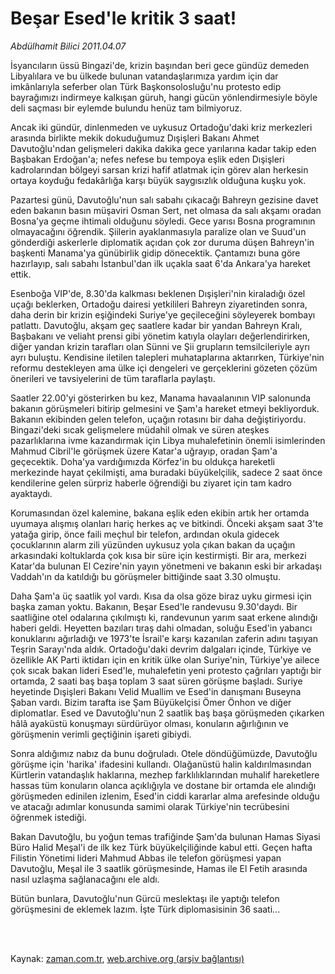 # Beşar Esed'le kritik 3 saat!

*Abdülhamit Bilici 2011.04.07*

<td class="columnist-detail">
<p>İsyancıların üssü Bingazi'de, krizin başından beri gece gündüz demeden Libyalılara ve bu ülkede bulunan vatandaşlarımıza yardım için dar imkânlarıyla seferber olan Türk Başkonsolosluğu'nu protesto edip bayrağımızı indirmeye kalkışan güruh, hangi gücün yönlendirmesiyle böyle deli saçması bir eylemde bulundu henüz tam bilmiyoruz.</p>
<p>
<div id="haberMetinDiv">
<p>Ancak iki gündür, dinlenmeden ve uykusuz Ortadoğu'daki kriz merkezleri arasında birlikte mekik dokuduğumuz Dışişleri Bakanı Ahmet Davutoğlu'ndan gelişmeleri dakika dakika gece yarılarına kadar takip eden Başbakan Erdoğan'a; nefes nefese bu tempoya eşlik eden Dışişleri kadrolarından bölgeyi sarsan krizi hafif atlatmak için görev alan herkesin ortaya koyduğu fedakârlığa karşı büyük saygısızlık olduğuna kuşku yok.
<p>Pazartesi günü, Davutoğlu'nun salı sabahı çıkacağı Bahreyn gezisine davet eden bakanın basın müşaviri Osman Sert, net olmasa da salı akşamı oradan Bosna'ya geçme ihtimali olduğunu söyledi. Gece yarısı Bosna programının olmayacağını öğrendik. Şiilerin ayaklanmasıyla paralize olan ve Suud'un gönderdiği askerlerle diplomatik açıdan çok zor duruma düşen Bahreyn'in başkenti Manama'ya günübirlik gidip dönecektik. Çantamızı buna göre hazırlayıp, salı sabahı İstanbul'dan ilk uçakla saat 6'da Ankara'ya hareket ettik.
<p>Esenboğa VIP'de, 8.30'da kalkması beklenen Dışişleri'nin kiraladığı özel uçağı beklerken, Ortadoğu dairesi yetkilileri Bahreyn ziyaretinden sonra, daha derin bir krizin eşiğindeki Suriye'ye geçileceğini söyleyerek bombayı patlattı. Davutoğlu, akşam geç saatlere kadar bir yandan Bahreyn Kralı, Başbakanı ve veliaht prensi gibi yönetim katıyla olayları değerlendirirken, diğer yandan krizin tarafları olan Sünni ve Şii grupların temsilcileriyle ayrı ayrı buluştu. Kendisine iletilen talepleri muhataplarına aktarırken, Türkiye'nin reformu destekleyen ama ülke içi dengeleri ve gerçeklerini gözeten çözüm önerileri ve tavsiyelerini de tüm taraflarla paylaştı.
<p>Saatler 22.00'yi gösterirken bu kez, Manama havaalanının VIP salonunda bakanın görüşmeleri bitirip gelmesini ve Şam'a hareket etmeyi bekliyorduk. Bakanın ekibinden gelen telefon, uçağın rotasını bir daha değiştiriyordu. Bingazi'deki sıcak gelişmelere müdahil olmak ve süren ateşkes pazarlıklarına ivme kazandırmak için Libya muhalefetinin önemli isimlerinden Mahmud Cibril'le görüşmek üzere Katar'a uğrayıp, oradan Şam'a geçecektik. Doha'ya vardığımızda Körfez'in bu oldukça hareketli merkezinde hayat çekilmişti, ama buradaki büyükelçilik, sadece 2 saat önce kendilerine gelen sürpriz haberle öğrendiği bu ziyaret için tam kadro ayaktaydı.
<p>Korumasından özel kalemine, bakana eşlik eden ekibin artık her ortamda uyumaya alışmış olanları hariç herkes aç ve bitkindi. Önceki akşam saat 3'te yatağa girip, önce faili meçhul bir telefon, ardından okula gidecek çocuklarının alarm zili yüzünden uykusuz yola çıkan bakan da uçağın arkasındaki koltuklarda çok kısa bir süre için kestirmişti. Bir ara, merkezi Katar'da bulunan El Cezire'nin yayın yönetmeni ve bakanın eski bir arkadaşı Vaddah'ın da katıldığı bu görüşmeler bittiğinde saat 3.30 olmuştu.
<p>Daha Şam'a üç saatlik yol vardı. Kısa da olsa göze biraz uyku girmesi için başka zaman yoktu. Bakanın, Beşar Esed'le randevusu 9.30'daydı. Bir saatliğine otel odalarına çıkılmıştı ki, randevunun yarım saat erkene alındığı haberi geldi. Heyetten bazıları tıraş dahi olmadan, soluğu Esed'in yabancı konuklarını ağırladığı ve 1973'te İsrail'e karşı kazanılan zaferin adını taşıyan Teşrin Sarayı'nda aldık. Ortadoğu'daki devrim dalgaları içinde, Türkiye ve özellikle AK Parti iktidarı için en kritik ülke olan Suriye'nin, Türkiye'ye ailece çok sıcak bakan lideri Esed'le, muhalefetin yeni protesto çağrıları yaptığı bir ortamda, 2 saati baş başa toplam 3 saat süren görüşme başladı. Suriye heyetinde Dışişleri Bakanı Velid Muallim ve Esed'in danışmanı Buseyna Şaban vardı. Bizim tarafta ise Şam Büyükelçisi Ömer Önhon ve diğer diplomatlar. Esed ve Davutoğlu'nun 2 saatlik baş başa görüşmeden çıkarken hâlâ ayaküstü konuşmayı sürdürüyor olması, konuların ağırlığının ve görüşmenin verimli geçtiğinin işareti gibiydi.
<p>Sonra aldığımız nabız da bunu doğruladı. Otele döndüğümüzde, Davutoğlu görüşme için 'harika' ifadesini kullandı. Olağanüstü halin kaldırılmasından Kürtlerin vatandaşlık haklarına, mezhep farklılıklarından muhalif hareketlere hassas tüm konuların olanca açıklığıyla ve dostane bir ortamda ele alındığı görüşmeden edinilen izlenim, Esed'in ciddi kararlar alma arefesinde olduğu ve atacağı adımlar konusunda samimi olarak Türkiye'nin tecrübesini öğrenmek istediği. 
<p>Bakan Davutoğlu, bu yoğun temas trafiğinde Şam'da bulunan Hamas Siyasi Büro Halid Meşal'i de ilk kez Türk büyükelçiliğinde kabul etti. Geçen hafta Filistin Yönetimi lideri Mahmud Abbas ile telefon görüşmesi yapan Davutoğlu, Meşal ile 3 saatlik görüşmesinde, Hamas ile El Fetih arasında nasıl uzlaşma sağlanacağını ele aldı.
<p>Bütün bunlara, Davutoğlu'nun Gürcü meslektaşı ile yaptığı telefon görüşmesini de eklemek lazım. İşte Türk diplomasisinin 36 saati... </p></p></p></p></p></p></p></p></p></div>
</p>


<p><br>
		 </br></p></td>

Kaynak: [zaman.com.tr](http://zaman.com.tr/yazar.do?yazino=1118347), [web.archive.org (arşiv bağlantısı)](http://web.archive.org/web/20110412230452/http://www.zaman.com.tr:80/yazar.do?yazino=1118347)
